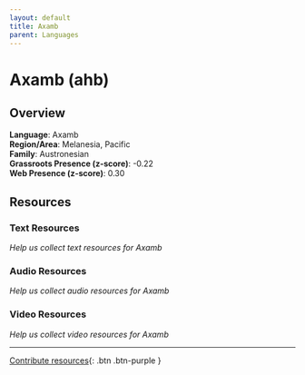 ```yaml
---
layout: default
title: Axamb
parent: Languages
---
```


# Axamb (ahb)

## Overview

**Language**: Axamb  
**Region/Area**: Melanesia, Pacific  
**Family**: Austronesian  
**Grassroots Presence (z-score)**: -0.22  
**Web Presence (z-score)**: 0.30  

## Resources

### Text Resources
*Help us collect text resources for Axamb*

### Audio Resources
*Help us collect audio resources for Axamb*

### Video Resources
*Help us collect video resources for Axamb*

---

[Contribute resources](https://forms.office.com/e/1SfLJx3u1r){: .btn .btn-purple }
